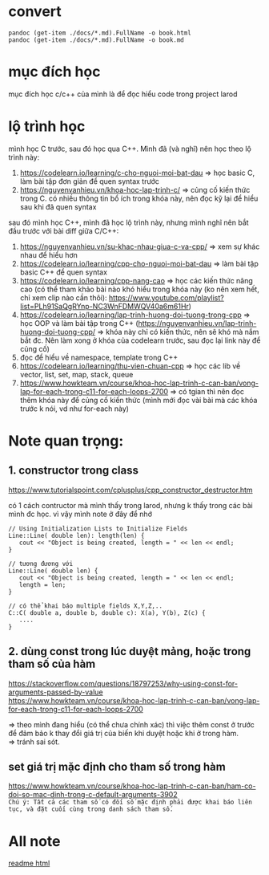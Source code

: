 # convert
```
pandoc (get-item ./docs/*.md).FullName -o book.html
pandoc (get-item ./docs/*.md).FullName -o book.md
```

# mục đích học

mục đích học c/c++ của mình là để đọc hiểu code trong project larod

# lộ trình học
mình học C trước, sau đó học qua C++. Mình đã (và nghĩ) nên học theo lộ trình này:
1. https://codelearn.io/learning/c-cho-nguoi-moi-bat-dau => học basic C, làm bài tập đơn giản để quen syntax trước
2. https://nguyenvanhieu.vn/khoa-hoc-lap-trinh-c/ => củng cố kiến thức trong C. có nhiều thông tin bổ ích trong khóa này, nên đọc kỹ lại để hiểu sau khi đã quen syntax

sau đó mình học C++, mình đã học lộ trình này, nhưng mình nghĩ nên bắt đầu trước với bài diff giữa C/C++:
1. https://nguyenvanhieu.vn/su-khac-nhau-giua-c-va-cpp/ => xem sự khác nhau để hiểu hơn 
2. https://codelearn.io/learning/cpp-cho-nguoi-moi-bat-dau => làm bài tập basic C++ để quen syntax
3. https://codelearn.io/learning/cpp-nang-cao => học các kiến thức nâng cao
(có thể tham khảo bài nào khó hiểu trong khóa này (ko nên xem hết, chỉ xem clip nào cần thôi): https://www.youtube.com/playlist?list=PLh91SaQgRYnp-NC3WnFDMWQV40a6m61Hr)
4. https://codelearn.io/learning/lap-trinh-huong-doi-tuong-trong-cpp => học OOP và làm bài tập trong C++
(https://nguyenvanhieu.vn/lap-trinh-huong-doi-tuong-cpp/ => khóa này chỉ có kiến thức, nên sẽ khó mà nắm bắt đc. Nên làm xong ở khóa của codelearn trước, sau đọc lại link này để củng cố)
5. đọc để hiểu về namespace, template trong C++
6. https://codelearn.io/learning/thu-vien-chuan-cpp => học các lib về vector, list, set, map, stack, queue
7. https://www.howkteam.vn/course/khoa-hoc-lap-trinh-c-can-ban/vong-lap-for-each-trong-c11-for-each-loops-2700 => có tgian thì nên đọc thêm khóa này để củng cố kiến thức (mình mới đọc vài bài mà các khóa trước k nói, vd như for-each này)

# Note quan trọng:

## 1. constructor trong class
https://www.tutorialspoint.com/cplusplus/cpp_constructor_destructor.htm

có 1 cách contructor mà mình thấy trong larod, nhưng k thấy trong các bài mình đc học. vì vậy mình note ở đây để nhớ

```
// Using Initialization Lists to Initialize Fields
Line::Line( double len): length(len) {
   cout << "Object is being created, length = " << len << endl;
}

// tương đương với
Line::Line( double len) {
   cout << "Object is being created, length = " << len << endl;
   length = len;
}

// có thể khai báo multiple fields X,Y,Z,..
C::C( double a, double b, double c): X(a), Y(b), Z(c) {
   ....
}

```

## 2. dùng const trong lúc duyệt mảng, hoặc trong tham số của hàm
https://stackoverflow.com/questions/18797253/why-using-const-for-arguments-passed-by-value  
https://www.howkteam.vn/course/khoa-hoc-lap-trinh-c-can-ban/vong-lap-for-each-trong-c11-for-each-loops-2700

=> theo mình đang hiểu (có thể chưa chính xác) thì việc thêm const ở trước để đảm bảo k thay đổi giá trị của biến khi duyệt hoặc khi ở trong hàm.  
=> tránh sai sót.

## set giá trị mặc định cho tham số trong hàm
https://www.howkteam.vn/course/khoa-hoc-lap-trinh-c-can-ban/ham-co-doi-so-mac-dinh-trong-c-default-arguments-3902  
`Chú ý: Tất cả các tham số có đối số mặc định phải được khai báo liên tục, và đặt cuối cùng trong danh sách tham số.`



# All note
[readme html](book.html)
